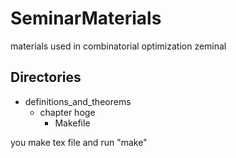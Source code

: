 # SeminarMaterials
materials used in combinatorial optimization zeminal

## Directories
- definitions_and_theorems
  - chapter hoge
    - Makefile
    
you make tex file and run "make"
